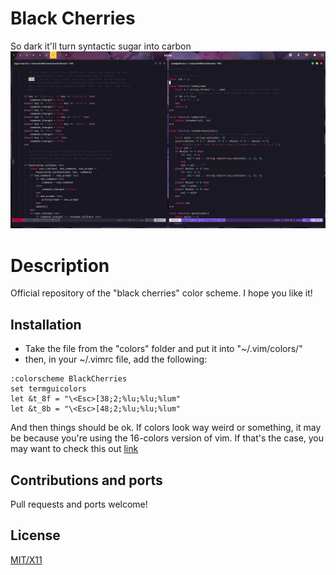 
# Black Cherries
So dark it'll turn syntactic sugar into carbon  
![Yeah, I'm dead, but 5G is so fast tho](preview.png?raw=true "Black Cherries colorscheme")

# Description
Official repository of the "black cherries" color scheme.
I hope you like it!

## Installation
* Take the file from the "colors" folder and put it into "~/.vim/colors/"
* then, in your ~/.vimrc file, add the following:
```
:colorscheme BlackCherries
set termguicolors
let &t_8f = "\<Esc>[38;2;%lu;%lu;%lum"  
let &t_8b = "\<Esc>[48;2;%lu;%lu;%lum"
```

And then things should be ok. If colors look way weird or something, it 
may be because you're using the 16-colors version of vim. If that's the
case, you may want to check this out [link](https://github.com/morhetz/gruvbox/wiki/Terminal-specific)

## Contributions and ports
Pull requests and ports welcome!

## License
[MIT/X11](https://opensource.org/licenses/MIT)
